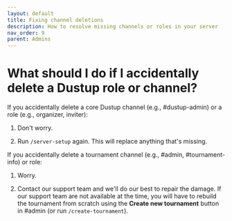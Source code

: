 ```yaml
---
layout: default
title: Fixing channel deletions
description: How to resolve missing channels or roles in your server
nav_order: 9
parent: Admins
---
```


# What should I do if I accidentally delete a Dustup role or channel?

If you accidentally delete a core Dustup channel (e.g., #dustup-admin) or a role (e.g., organizer, inviter):

1.  Don't worry.

2.  Run `/server-setup` again. This will replace anything that's missing.

If you accidentally delete a tournament channel (e.g., #admin, #tournament-info) or role:

1.  Worry.

2.  Contact our support team and we'll do our best to repair the damage. If our support team are not available at the time, you will have to rebuild the tournament from scratch using the **Create new tournament** button in #admin (or run `/create-tournament`).
